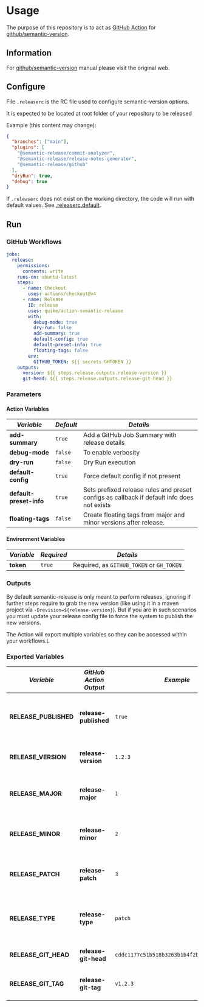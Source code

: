 # Usage

The purpose of this repository is to act as [GitHub Action](https://docs.github.com/en/actions) for
[github/semantic-version](https://github.com/semantic-version/semantic-version).

## Information

For [github/semantic-version](https://github.com/semantic-version/semantic-version) manual please visit the original
web.

## Configure

File `.releaserc` is the RC file used to configure semantic-version options.

It is expected to be located at root folder of your repository to be released

Example (this content may change):

```json
{
  "branches": ["main"],
  "plugins": [
    "@semantic-release/commit-analyzer",
    "@semantic-release/release-notes-generator",
    "@semantic-release/github"
  ],
  "dryRun": true,
  "debug": true
}
```

If `.releaserc` does not exist on the working directory, the code will run with default values. See
[.releaserc.default](../.releaserc.default).

## Run

### GitHub Workflows

```yaml
jobs:
  release:
    permissions:
      contents: write
    runs-on: ubuntu-latest
    steps:
      - name: Checkout
        uses: actions/checkout@v4
      - name: Release
        ID: release
        uses: quike/action-semantic-release
        with:
          debug-mode: true
          dry-run: false
          add-summary: true
          default-config: true
          default-preset-info: true
          floating-tags: false
        env:
          GITHUB_TOKEN: ${{ secrets.GHTOKEN }}
    outputs:
      version: ${{ steps.release.outputs.release-version }}
      git-head: ${{ steps.release.outputs.release-git-head }}
```

### Parameters

#### Action Variables

| _Variable_              | _Default_ | _Details_                                                                                  |
| ----------------------- | --------- | ------------------------------------------------------------------------------------------ |
| **add-summary**         | `true`    | Add a GitHub Job Summary with release details                                              |
| **debug-mode**          | `false`   | To enable verbosity                                                                        |
| **dry-run**             | `false`   | Dry Run execution                                                                          |
| **default-config**      | `true`    | Force default config if not present                                                        |
| **default-preset-info** | `true`    | Sets prefixed release rules and preset configs as callback if default info does not exists |
| **floating-tags**       | `false`   | Create floating tags from major and minor versions after release.                          |

#### Environment Variables

| _Variable_ | _Required_ | _Details_                                 |
| ---------- | ---------- | ----------------------------------------- |
| **token**  | `true`     | Required, as `GITHUB_TOKEN` or `GH_TOKEN` |

### Outputs

By default semantic-release is only meant to perform releases, ignoring if further steps require to grab the new version
(like using it in a maven project via `-Drevision=${release-version}`). But if you are in such scenarios you must update
your release config file to force the system to publish the new versions.

The Action will export multiple variables so they can be accessed within your workflows.L

### Exported Variables

| _Variable_            | _GitHub Action Output_ | _Example_                                  | _Details_                                           |
| --------------------- | ---------------------- | ------------------------------------------ | --------------------------------------------------- |
| **RELEASE_PUBLISHED** | **release-published**  | `true`                                     | True if a new release is published, false otherwise |
| **RELEASE_VERSION**   | **release-version**    | `1.2.3`                                    | The new SemVer version of type X.Y.Z                |
| **RELEASE_MAJOR**     | **release-major**      | `1`                                        | Major value of the new SemVer version               |
| **RELEASE_MINOR**     | **release-minor**      | `2`                                        | Minor value of the new SemVer version               |
| **RELEASE_PATCH**     | **release-patch**      | `3`                                        | Patch value of the new SemVer version               |
| **RELEASE_TYPE**      | **release-type**       | `patch`                                    | Type of SemVer release: major, minor or patch       |
| **RELEASE_GIT_HEAD**  | **release-git-head**   | `cddc1177c51b518b3263b1b4f2b50af77dcf8be9` | Commit ID of the release                            |
| **RELEASE_GIT_TAG**   | **release-git-tag**    | `v1.2.3`                                   | Tag ID associated with the release                  |
